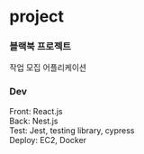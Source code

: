 # project
### 블랙북 프로젝트
작업 모집 어플리케이션

### Dev
Front: React.js  
Back: Nest.js  
Test: Jest, testing library, cypress  
Deploy: EC2, Docker
